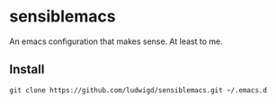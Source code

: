 # sensiblemacs
An emacs configuration that makes sense. At least to me.

## Install

```
git clone https://github.com/ludwigd/sensiblemacs.git ~/.emacs.d
```
